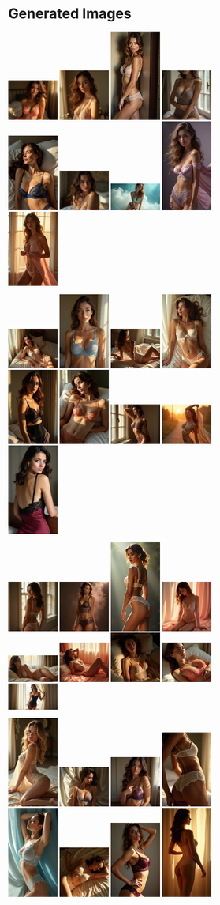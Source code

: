 # Generated Images



<img src="2025_07_04_01.webp" width="100"/> <img src="2025_07_04_02.webp" width="100"/> <img src="2025_07_04_03.webp" width="100"/> <img src="2025_07_04_04.webp" width="100"/> <img src="2025_07_04_05.webp" width="100"/> <img src="2025_07_04_06.webp" width="100"/> <img src="2025_07_04_07.webp" width="100"/> <img src="2025_07_04_08.webp" width="100"/> <img src="2025_07_04_09.webp" width="100"/>

<img src="2025_07_04_10.webp" width="100"/> <img src="2025_07_04_11.webp" width="100"/> <img src="2025_07_04_12.webp" width="100"/> <img src="2025_07_04_13.webp" width="100"/> <img src="2025_07_04_14.webp" width="100"/> <img src="2025_07_04_15.webp" width="100"/> <img src="2025_07_04_16.webp" width="100"/> <img src="2025_07_04_17.webp" width="100"/> <img src="2025_07_04_18.webp" width="100"/>

<img src="2025_07_04_19.webp" width="100"/> <img src="2025_07_04_20.webp" width="100"/> <img src="2025_07_04_21.webp" width="100"/> <img src="2025_07_04_22.webp" width="100"/> <img src="2025_07_04_23.webp" width="100"/> <img src="2025_07_04_24.webp" width="100"/> <img src="2025_07_04_25.webp" width="100"/> <img src="2025_07_04_26.webp" width="100"/> <img src="2025_07_04_27.webp" width="100"/>

<img src="2025_07_04_28.webp" width="100"/> <img src="2025_07_04_29.webp" width="100"/> <img src="2025_07_04_30.webp" width="100"/> <img src="2025_07_04_31.webp" width="100"/> <img src="2025_07_04_32.webp" width="100"/> <img src="2025_07_04_33.webp" width="100"/> <img src="2025_07_04_34.webp" width="100"/> <img src="2025_07_04_35.webp" width="100"/>
